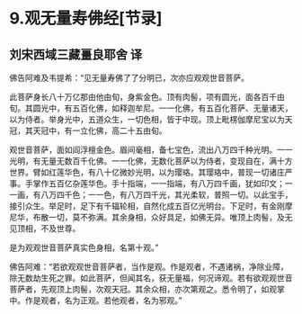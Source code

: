 # 9.观无量寿佛经\[节录\]

## 刘宋西域三藏畺良耶舍 译

佛告阿难及韦提希：“见无量寿佛了了分明已，次亦应观观世音菩萨。

此菩萨身长八十万亿那由他由旬，身紫金色。顶有肉髻，项有圆光，面各百千由旬。其圆光中，有五百化佛，如释迦牟尼。一一化佛，有五百化菩萨、无量诸天，以为侍者。举身光中，五道众生，一切色相，皆于中现。顶上毗楞伽摩尼宝以为天冠，其天冠中，有一立化佛，高二十五由旬。

观世音菩萨，面如阎浮檀金色。眉间毫相，备七宝色，流出八万四千种光明。一一光明，有无量无数百千化佛。一一化佛，无数化菩萨以为侍者，变现自在，满十方世界。臂如红莲华色，有八十亿微妙光明，以为璎珞。其璎珞中，普现一切诸庄严事。手掌作五百亿杂莲华色。手十指端，一一指端，有八万四千画，犹如印文；一一画，有八万四千色；一一色，有八万四千光，其光柔软，普照一切。以此宝手，接引众生。举足时，足下有千辐轮相，自然化成五百亿光明台。下足时，有金刚摩尼华，布散一切，莫不弥满。其余身相，众好具足，如佛无异。唯顶上肉髻，及无见顶相，不及世尊。

是为观观世音菩萨真实色身相，名第十观。”

佛告阿难：“若欲观观世音菩萨者，当作是观。作是观者，不遇诸祸，净除业障，除无数劫生死之罪。如此菩萨，但闻其名，获无量福，何况谛观。若有欲观观世音菩萨者，先观顶上肉髻，次观天冠。其余众相，亦次第观之。悉令明了，如观掌中。作是观者，名为正观。若他观者，名为邪观。”

